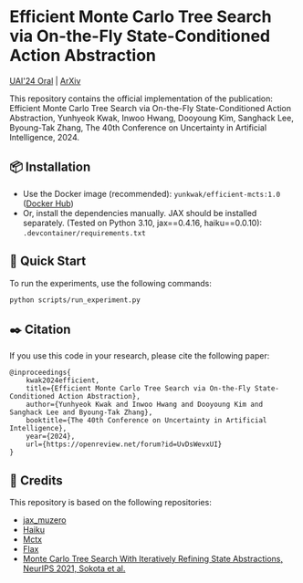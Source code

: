 # Efficient Monte Carlo Tree Search via On-the-Fly State-Conditioned Action Abstraction

[UAI'24 Oral](https://openreview.net/forum?id=UvDsWevxUI) | [ArXiv](https://arxiv.org/abs/2406.00614)

This repository contains the official implementation of the publication:
Efficient Monte Carlo Tree Search via On-the-Fly State-Conditioned Action Abstraction, Yunhyeok Kwak, Inwoo Hwang, Dooyoung Kim, Sanghack Lee, Byoung-Tak Zhang, The 40th Conference on Uncertainty in Artificial Intelligence, 2024.


## 📦 Installation

- Use the Docker image (recommended): `yunkwak/efficient-mcts:1.0` ([Docker Hub](https://hub.docker.com/layers/yunkwak/efficient-mcts/1.0/images/sha256-b50c57d2d842b406affeee73413d9e926ed827c4e1ca4d699a1cfd658457a256))
- Or, install the dependencies manually. JAX should be installed separately. (Tested on Python 3.10, jax==0.4.16, haiku==0.0.10): `.devcontainer/requirements.txt`

## 🚀 Quick Start

To run the experiments, use the following commands:

```bash
python scripts/run_experiment.py
```


## ✒️ Citation

If you use this code in your research, please cite the following paper:

```
@inproceedings{
    kwak2024efficient,
    title={Efficient Monte Carlo Tree Search via On-the-Fly State-Conditioned Action Abstraction},
    author={Yunhyeok Kwak and Inwoo Hwang and Dooyoung Kim and Sanghack Lee and Byoung-Tak Zhang},
    booktitle={The 40th Conference on Uncertainty in Artificial Intelligence},
    year={2024},
    url={https://openreview.net/forum?id=UvDsWevxUI}
}
```

## 📖 Credits

This repository is based on the following repositories:

- [jax_muzero](https://github.com/Hwhitetooth/jax_muzero)
- [Haiku](https://github.com/google-deepmind/dm-haiku)
- [Mctx](https://github.com/google-deepmind/mctx)
- [Flax](https://github.com/google/flax)
- [Monte Carlo Tree Search With Iteratively Refining State Abstractions, NeurIPS 2021, Sokota et al.](https://proceedings.neurips.cc/paper/2021/hash/9b0ead00a217ea2c12e06a72eec4923f-Abstract.html)

